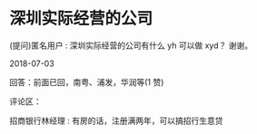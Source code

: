 # 深圳实际经营的公司

(提问)匿名用户 : 深圳实际经营的公司有什么 yh 可以做 xyd？ 谢谢。

2018-07-03

回答：前面已回，南粤、浦发，华润等(1 赞)

评论区：

招商银行林经理 : 有房的话，注册满两年，可以搞招行生意贷